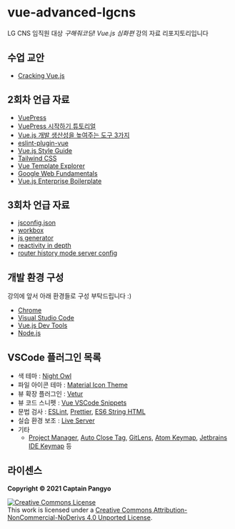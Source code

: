 # vue-advanced-lgcns

LG CNS 임직원 대상 *구해줘코딩! Vue.js 심화편* 강의 자료 리포지토리입니다

## 수업 교안

- [Cracking Vue.js](https://joshua1988.github.io/vue-camp)

## 2회차 언급 자료

- [VuePress](https://vuepress.vuejs.org/)
- [VuePress 시작하기 튜토리얼](https://joshua1988.github.io/vue-camp/vuepress/learning-note.html)
- [Vue.js 개발 생산성을 높여주는 도구 3가지](https://joshua1988.github.io/web-development/vuejs/boost-productivity/)
- [eslint-plugin-vue](https://eslint.vuejs.org/rules/order-in-components.html)
- [Vue.js Style Guide](https://kr.vuejs.org/v2/style-guide/index.html)
- [Tailwind CSS](https://tailwindcss.com/)
- [Vue Template Explorer](https://template-explorer.vuejs.org/)
- [Google Web Fundamentals](https://developers.google.com/web/fundamentals/)
- [Vue.js Enterprise Boilerplate](https://github.com/bencodezen/vue-enterprise-boilerplate)

## 3회차 언급 자료

- [jsconfig.json](https://github.com/joshua1988/vue-til/blob/1_setup/jsconfig.json)
- [workbox](https://joshua1988.github.io/vue-camp/pwa/workbox.html)
- [js generator](https://developer.mozilla.org/en-US/docs/Web/JavaScript/Reference/Global_Objects/Generator)
- [reactivity in depth](https://vuejs.org/v2/guide/reactivity.html)
- [router history mode server config](https://router.vuejs.org/guide/essentials/history-mode.html#example-server-configurations)

## 개발 환경 구성

강의에 앞서 아래 환경들로 구성 부탁드립니다 :)

- [Chrome](https://www.google.com/intl/ko/chrome/)
- [Visual Studio Code](https://code.visualstudio.com/)
- [Vue.js Dev Tools](https://chrome.google.com/webstore/detail/vuejs-devtools/nhdogjmejiglipccpnnnanhbledajbpd)
- [Node.js](https://nodejs.org/ko/)

## VSCode 플러그인 목록

- 색 테마 : [Night Owl](https://marketplace.visualstudio.com/items?itemName=sdras.night-owl)
- 파일 아이콘 테마 : [Material Icon Theme](https://marketplace.visualstudio.com/items?itemName=PKief.material-icon-theme)
- 뷰 확장 플러그인 : [Vetur](https://marketplace.visualstudio.com/items?itemName=octref.vetur)
- 뷰 코드 스니펫 : [Vue VSCode Snippets](https://marketplace.visualstudio.com/items?itemName=sdras.vue-vscode-snippets)
- 문법 검사 : [ESLint](https://marketplace.visualstudio.com/items?itemName=dbaeumer.vscode-eslint), [Prettier](https://marketplace.visualstudio.com/items?itemName=esbenp.prettier-vscode), [ES6 String HTML](https://marketplace.visualstudio.com/items?itemName=Tobermory.es6-string-html)
- 실습 환경 보조 : [Live Server](https://marketplace.visualstudio.com/items?itemName=ritwickdey.LiveServer)
- 기타
  - [Project Manager](https://marketplace.visualstudio.com/items?itemName=alefragnani.project-manager), [Auto Close Tag](https://marketplace.visualstudio.com/items?itemName=formulahendry.auto-close-tag), [GitLens](https://marketplace.visualstudio.com/items?itemName=eamodio.gitlens), [Atom Keymap](https://marketplace.visualstudio.com/items?itemName=ms-vscode.atom-keybindings), [Jetbrains IDE Keymap](https://marketplace.visualstudio.com/items?itemName=isudox.vscode-jetbrains-keybindings) 등

## 라이센스

**Copyright © 2021 Captain Pangyo**

<a rel="license" href="http://creativecommons.org/licenses/by-nc-nd/4.0/"><img alt="Creative Commons License" style="border-width:0" src="https://i.creativecommons.org/l/by-nc-nd/4.0/88x31.png" /></a><br />This work is licensed under a <a rel="license" href="http://creativecommons.org/licenses/by-nc-nd/4.0/">Creative Commons Attribution-NonCommercial-NoDerivs 4.0 Unported License</a>.
